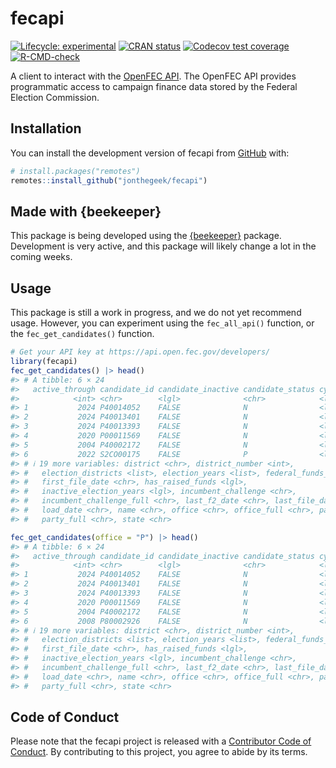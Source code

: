 
<!-- README.md is generated from README.Rmd. Please edit that file -->

# fecapi

<!-- badges: start -->

[![Lifecycle:
experimental](https://img.shields.io/badge/lifecycle-experimental-orange.svg)](https://lifecycle.r-lib.org/articles/stages.html#experimental)
[![CRAN
status](https://www.r-pkg.org/badges/version/fecapi)](https://CRAN.R-project.org/package=fecapi)
[![Codecov test
coverage](https://codecov.io/gh/jonthegeek/fecapi/branch/main/graph/badge.svg)](https://app.codecov.io/gh/jonthegeek/fecapi?branch=main)
[![R-CMD-check](https://github.com/jonthegeek/fecapi/actions/workflows/R-CMD-check.yaml/badge.svg)](https://github.com/jonthegeek/fecapi/actions/workflows/R-CMD-check.yaml)
<!-- badges: end -->

A client to interact with the [OpenFEC
API](https://api.open.fec.gov/developers/). The OpenFEC API provides
programmatic access to campaign finance data stored by the Federal
Election Commission.

## Installation

You can install the development version of fecapi from
[GitHub](https://github.com/) with:

``` r
# install.packages("remotes")
remotes::install_github("jonthegeek/fecapi")
```

## Made with {beekeeper}

This package is being developed using the
[{beekeeper}](https://beekeeper.api2r.org/) package. Development is very
active, and this package will likely change a lot in the coming weeks.

## Usage

This package is still a work in progress, and we do not yet recommend
usage. However, you can experiment using the `fec_all_api()` function,
or the `fec_get_candidates()` function.

``` r
# Get your API key at https://api.open.fec.gov/developers/
library(fecapi)
fec_get_candidates() |> head()
#> # A tibble: 6 × 24
#>   active_through candidate_id candidate_inactive candidate_status cycles    
#>            <int> <chr>        <lgl>              <chr>            <list>    
#> 1           2024 P40014052    FALSE              N                <list [1]>
#> 2           2024 P40013401    FALSE              N                <list [1]>
#> 3           2024 P40013393    FALSE              N                <list [1]>
#> 4           2020 P00011569    FALSE              N                <list [2]>
#> 5           2004 P40002172    FALSE              N                <list [2]>
#> 6           2022 S2CO00175    FALSE              P                <list [2]>
#> # ℹ 19 more variables: district <chr>, district_number <int>,
#> #   election_districts <list>, election_years <list>, federal_funds_flag <lgl>,
#> #   first_file_date <chr>, has_raised_funds <lgl>,
#> #   inactive_election_years <lgl>, incumbent_challenge <chr>,
#> #   incumbent_challenge_full <chr>, last_f2_date <chr>, last_file_date <chr>,
#> #   load_date <chr>, name <chr>, office <chr>, office_full <chr>, party <chr>,
#> #   party_full <chr>, state <chr>

fec_get_candidates(office = "P") |> head()
#> # A tibble: 6 × 24
#>   active_through candidate_id candidate_inactive candidate_status cycles    
#>            <int> <chr>        <lgl>              <chr>            <list>    
#> 1           2024 P40014052    FALSE              N                <list [1]>
#> 2           2024 P40013401    FALSE              N                <list [1]>
#> 3           2024 P40013393    FALSE              N                <list [1]>
#> 4           2020 P00011569    FALSE              N                <list [2]>
#> 5           2004 P40002172    FALSE              N                <list [2]>
#> 6           2008 P80002926    FALSE              N                <list [6]>
#> # ℹ 19 more variables: district <chr>, district_number <int>,
#> #   election_districts <list>, election_years <list>, federal_funds_flag <lgl>,
#> #   first_file_date <chr>, has_raised_funds <lgl>,
#> #   inactive_election_years <lgl>, incumbent_challenge <chr>,
#> #   incumbent_challenge_full <chr>, last_f2_date <chr>, last_file_date <chr>,
#> #   load_date <chr>, name <chr>, office <chr>, office_full <chr>, party <chr>,
#> #   party_full <chr>, state <chr>
```

## Code of Conduct

Please note that the fecapi project is released with a [Contributor Code
of Conduct](https://jonthegeek.github.io/fecapi/CODE_OF_CONDUCT.html).
By contributing to this project, you agree to abide by its terms.
